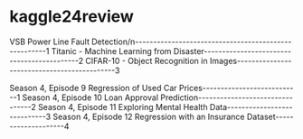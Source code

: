 # kaggle24review
VSB Power Line Fault Detection/n-----------------------------------------------------1
Titanic - Machine Learning from Disaster-------------------------------------------2
CIFAR-10 - Object Recognition in Images--------------------------------------------3


Season 4, Episode 9        Regression of Used Car Prices---------------------------1
Season 4, Episode 10       Loan Approval Prediction--------------------------------2
Season 4, Episode 11       Exploring Mental Health Data----------------------------3
 Season 4, Episode 12      Regression with an Insurance Dataset--------------------4
